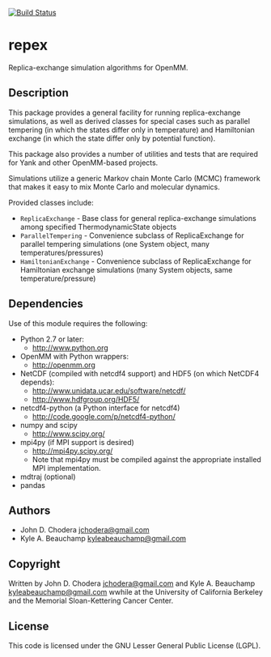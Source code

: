 [![Build Status](https://travis-ci.org/choderalab/repex.png)](https://travis-ci.org/choderalab/repex)

# repex

Replica-exchange simulation algorithms for OpenMM.

## Description

This package provides a general facility for running replica-exchange simulations, as well as
derived classes for special cases such as parallel tempering (in which the states differ only
in temperature) and Hamiltonian exchange (in which the state differ only by potential function).

This package also provides a number of utilities and tests that are required for Yank and other OpenMM-based projects.

Simulations utilize a generic Markov chain Monte Carlo (MCMC) framework that makes it easy to mix Monte Carlo and molecular dynamics.

Provided classes include:

* `ReplicaExchange` - Base class for general replica-exchange simulations among specified ThermodynamicState objects
* `ParallelTempering` - Convenience subclass of ReplicaExchange for parallel tempering simulations (one System object, many temperatures/pressures)
* `HamiltonianExchange` - Convenience subclass of ReplicaExchange for Hamiltonian exchange simulations (many System objects, same temperature/pressure)

## Dependencies

Use of this module requires the following:

* Python 2.7 or later: 
  * http://www.python.org
* OpenMM with Python wrappers: 
  * http://openmm.org
* NetCDF (compiled with netcdf4 support) and HDF5 (on which NetCDF4 depends): 
  * http://www.unidata.ucar.edu/software/netcdf/
  * http://www.hdfgroup.org/HDF5/
* netcdf4-python (a Python interface for netcdf4)
  * http://code.google.com/p/netcdf4-python/
* numpy and scipy
  * http://www.scipy.org/
* mpi4py (if MPI support is desired)
  * http://mpi4py.scipy.org/
  * Note that mpi4py must be compiled against the appropriate installed MPI implementation.
* mdtraj (optional)
* pandas

## Authors

* John D. Chodera <jchodera@gmail.com>
* Kyle A. Beauchamp <kyleabeauchamp@gmail.com>

## Copyright

Written by John D. Chodera <jchodera@gmail.com> and Kyle A. Beauchamp <kyleabeauchamp@gmail.com> wwhile at the University of California Berkeley and the Memorial Sloan-Kettering Cancer Center.

## License

This code is licensed under the GNU Lesser General Public License (LGPL).

